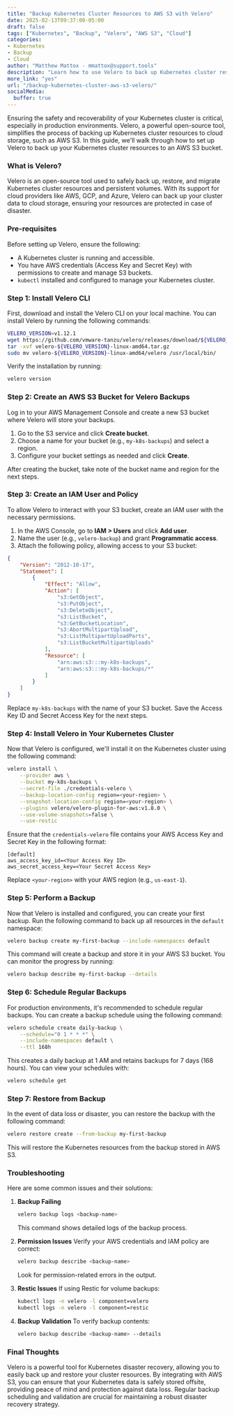 ```yaml
---
title: "Backup Kubernetes Cluster Resources to AWS S3 with Velero"  
date: 2025-02-13T09:37:00-05:00  
draft: false  
tags: ["Kubernetes", "Backup", "Velero", "AWS S3", "Cloud"]  
categories:  
- Kubernetes  
- Backup  
- Cloud  
author: "Matthew Mattox - mmattox@support.tools"  
description: "Learn how to use Velero to back up Kubernetes cluster resources to AWS S3, ensuring data resilience and disaster recovery."  
more_link: "yes"  
url: "/backup-kubernetes-cluster-aws-s3-velero/"
socialMedia:  
  buffer: true
---
```


Ensuring the safety and recoverability of your Kubernetes cluster is critical, especially in production environments. Velero, a powerful open-source tool, simplifies the process of backing up Kubernetes cluster resources to cloud storage, such as AWS S3. In this guide, we'll walk through how to set up Velero to back up your Kubernetes cluster resources to an AWS S3 bucket.

<!--more-->

### What is Velero?

Velero is an open-source tool used to safely back up, restore, and migrate Kubernetes cluster resources and persistent volumes. With its support for cloud providers like AWS, GCP, and Azure, Velero can back up your cluster data to cloud storage, ensuring your resources are protected in case of disaster.

### Pre-requisites

Before setting up Velero, ensure the following:

- A Kubernetes cluster is running and accessible.
- You have AWS credentials (Access Key and Secret Key) with permissions to create and manage S3 buckets.
- `kubectl` installed and configured to manage your Kubernetes cluster.

### Step 1: Install Velero CLI

First, download and install the Velero CLI on your local machine. You can install Velero by running the following commands:

```bash
VELERO_VERSION=v1.12.1
wget https://github.com/vmware-tanzu/velero/releases/download/${VELERO_VERSION}/velero-${VELERO_VERSION}-linux-amd64.tar.gz
tar -xvf velero-${VELERO_VERSION}-linux-amd64.tar.gz
sudo mv velero-${VELERO_VERSION}-linux-amd64/velero /usr/local/bin/
```

Verify the installation by running:

```bash
velero version
```

### Step 2: Create an AWS S3 Bucket for Velero Backups

Log in to your AWS Management Console and create a new S3 bucket where Velero will store your backups.

1. Go to the S3 service and click **Create bucket**.
2. Choose a name for your bucket (e.g., `my-k8s-backups`) and select a region.
3. Configure your bucket settings as needed and click **Create**.

After creating the bucket, take note of the bucket name and region for the next steps.

### Step 3: Create an IAM User and Policy

To allow Velero to interact with your S3 bucket, create an IAM user with the necessary permissions.

1. In the AWS Console, go to **IAM > Users** and click **Add user**.
2. Name the user (e.g., `velero-backup`) and grant **Programmatic access**.
3. Attach the following policy, allowing access to your S3 bucket:

```json
{
    "Version": "2012-10-17",
    "Statement": [
        {
            "Effect": "Allow",
            "Action": [
                "s3:GetObject",
                "s3:PutObject",
                "s3:DeleteObject",
                "s3:ListBucket",
                "s3:GetBucketLocation",
                "s3:AbortMultipartUpload",
                "s3:ListMultipartUploadParts",
                "s3:ListBucketMultipartUploads"
            ],
            "Resource": [
                "arn:aws:s3:::my-k8s-backups",
                "arn:aws:s3:::my-k8s-backups/*"
            ]
        }
    ]
}
```

Replace `my-k8s-backups` with the name of your S3 bucket. Save the Access Key ID and Secret Access Key for the next steps.

### Step 4: Install Velero in Your Kubernetes Cluster

Now that Velero is configured, we'll install it on the Kubernetes cluster using the following command:

```bash
velero install \
    --provider aws \
    --bucket my-k8s-backups \
    --secret-file ./credentials-velero \
    --backup-location-config region=<your-region> \
    --snapshot-location-config region=<your-region> \
    --plugins velero/velero-plugin-for-aws:v1.8.0 \
    --use-volume-snapshots=false \
    --use-restic
```

Ensure that the `credentials-velero` file contains your AWS Access Key and Secret Key in the following format:

```plaintext
[default]
aws_access_key_id=<Your Access Key ID>
aws_secret_access_key=<Your Secret Access Key>
```

Replace `<your-region>` with your AWS region (e.g., `us-east-1`).

### Step 5: Perform a Backup

Now that Velero is installed and configured, you can create your first backup. Run the following command to back up all resources in the `default` namespace:

```bash
velero backup create my-first-backup --include-namespaces default
```

This command will create a backup and store it in your AWS S3 bucket. You can monitor the progress by running:

```bash
velero backup describe my-first-backup --details
```

### Step 6: Schedule Regular Backups

For production environments, it's recommended to schedule regular backups. You can create a backup schedule using the following command:

```bash
velero schedule create daily-backup \
    --schedule="0 1 * * *" \
    --include-namespaces default \
    --ttl 168h
```

This creates a daily backup at 1 AM and retains backups for 7 days (168 hours). You can view your schedules with:

```bash
velero schedule get
```

### Step 7: Restore from Backup

In the event of data loss or disaster, you can restore the backup with the following command:

```bash
velero restore create --from-backup my-first-backup
```

This will restore the Kubernetes resources from the backup stored in AWS S3.

### Troubleshooting

Here are some common issues and their solutions:

1. **Backup Failing**
   ```bash
   velero backup logs <backup-name>
   ```
   This command shows detailed logs of the backup process.

2. **Permission Issues**
   Verify your AWS credentials and IAM policy are correct:
   ```bash
   velero backup describe <backup-name>
   ```
   Look for permission-related errors in the output.

3. **Restic Issues**
   If using Restic for volume backups:
   ```bash
   kubectl logs -n velero -l component=velero
   kubectl logs -n velero -l component=restic
   ```

4. **Backup Validation**
   To verify backup contents:
   ```bash
   velero backup describe <backup-name> --details
   ```

### Final Thoughts

Velero is a powerful tool for Kubernetes disaster recovery, allowing you to easily back up and restore your cluster resources. By integrating with AWS S3, you can ensure that your Kubernetes data is safely stored offsite, providing peace of mind and protection against data loss. Regular backup scheduling and validation are crucial for maintaining a robust disaster recovery strategy.
